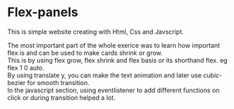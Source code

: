 # Flex-panels
This is simple website creating with Html, Css and Javscript.
<br>

The most important part of the whole exerice was to learn how important flex is and can be used to make cards shrink or grow. 
<br>
This is by using flex grow, flex shrink and flex basis or its shorthand flex. eg flex 1 0 auto. 
<br>
By using translate y, you can make the text animation and later use cubic-bezier for smooth transition. 
<br>
In the javascript section, using eventlistener to add different functions on click or during transition helped a lot.
